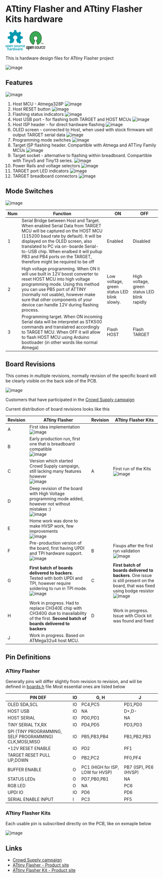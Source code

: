 # ATtiny Flasher and ATtiny Flasher Kits hardware 

![Open Source Hardware](/doc/images/open-source-hardware-logo.png)
![Open Source Software](/doc/images/open-source-software-logo.png)

This is hardware design files for ATtiny Flasher project

![image](https://user-images.githubusercontent.com/5459747/144618748-68b3735c-2a7d-4506-89f1-b8aede229ed4.png)

## Features

![image](https://user-images.githubusercontent.com/5459747/144621288-b737dde0-0a01-4a6c-9c53-77841b7465e4.png)

1. Host MCU - Atmega328P ![image](https://user-images.githubusercontent.com/5459747/144620501-3eebf87d-a2e3-4973-979c-14a5235b6e9d.png)
2. Host RESET button ![image](https://user-images.githubusercontent.com/5459747/144620579-f351031a-4d71-4658-b6de-6a8b4fa7adbd.png)
3. Flashing status indicators ![image](https://user-images.githubusercontent.com/5459747/144620630-7254bd69-e4e1-44ad-8c67-ce9246c346d1.png)
4. Host USB port - for flashing both TARGET and HOST MCUs ![image](https://user-images.githubusercontent.com/5459747/144620654-f74ba596-8e9c-4c00-a473-980286ec46ca.png)
5. Host ISP header - for direct hardware flashing ![image](https://user-images.githubusercontent.com/5459747/144620693-db325348-32a3-4cdc-a829-4776d43fbdd9.png)
6. OLED screen - connected to Host, when used with stock firmware will output TARGET serial data ![image](https://user-images.githubusercontent.com/5459747/144620734-1d3f31e1-3e3d-44f0-a6ca-3ded4d74dbac.png)
7. Programming mode switches ![image](https://user-images.githubusercontent.com/5459747/144620763-7862cfda-a0ef-4106-bcda-344fa1addb71.png)
8. Target ISP flashing header. Compartible with Atmega and ATTiny Family MCUs ![image](https://user-images.githubusercontent.com/5459747/144620789-f467a5af-4967-4e95-8672-46a64e37ee50.png)
9. Target socket - alternative to flashing within breadboard. Compartible with Tinyx5 and Tiny13 series. ![image](https://user-images.githubusercontent.com/5459747/144620807-819f44b0-f6bb-4140-9323-e2c2a7acecb6.png)
10. Power Rails and voltage selectors ![image](https://user-images.githubusercontent.com/5459747/144620828-ca83b515-78db-4285-afc8-d21dff26b321.png)
11. TARGET port LED indicators ![image](https://user-images.githubusercontent.com/5459747/144620918-e896c50e-8a21-4bfe-b8f0-9d55a106833a.png)
12. TARGET breadboard connectors ![image](https://user-images.githubusercontent.com/5459747/144620955-2956ef2e-7ad2-4276-a696-9ef467ca4d5d.png)

## Mode Switches

![image](https://user-images.githubusercontent.com/5459747/144621344-74cea5d4-79c8-4450-965c-38f512137482.png)

| Num | Function | ON | OFF |
|----|----|----|----|
| 1 | Serial Bridge between Host and Target. When enabled Serial Data from TARGET MCU will be captured on the HOST MCU (115200 baud rate by default). It will be displayed on the OLED screen, also translated to PC via on-boarde Serial-to-USB chip. When enalbed it will pullup PB3 and PB4 ports on the TARGET, therefore might be required to be off | Enabled | Disabled |
| 2 | High voltage programming. When ON it will use built in 12V boost converter to reset HOST MCU into high voltage programming mode. Using this method you can use PB5 port of ATTINY (normally not usable), however make sure that other components of your device can handle 12V during flashing process. | Low voltage, green status LED blink slowly. | High voltage, green status LED blink rapidly |
| 3 | Programming target. When ON incoming Serial data will be interpretet as STK500 commands and translatred accordingly to TARGET MCU. When OFF it will allow to flash HOST MCU using Arduino bootloader (in other words like normal Atmega) | Flash HOST | Flash TARGET |


## Board Revisions

This comes in multiple revisions, normally revision of the specific board will be clearly visible on the back side of the PCB.

![image](https://user-images.githubusercontent.com/5459747/144602248-bd2b6d16-f4cc-40ab-b462-3590b953f42f.png)

Customers that have participated in the [Crowd Supply campaign](https://www.crowdsupply.com/sonocotta/attiny-flasher)

Current distribution of board revisions looks like this

| Revision | ATtiny Flasher | Revision | ATtiny Flasher Kits  |
|----|----|----|----|
| A | First idea implementation <br /> ![image](https://user-images.githubusercontent.com/5459747/144602782-9e941118-c013-4089-91c4-6486791c099f.png) | | |
| B | Early production run, first one that is breadboard compatible <br /> ![image](https://user-images.githubusercontent.com/5459747/144602972-c0f9ad33-1639-4d04-9ae2-39565d194542.png) | | |
| C | Version which started Crowd Supply campaign, still lacking many features however <br /> ![image](https://user-images.githubusercontent.com/5459747/144603188-4f347438-0aa2-4e5a-9e6b-6ba8fc3b09ea.png) | A | First run of the Kits <br /> ![image](https://user-images.githubusercontent.com/5459747/144603445-d9c43ef4-f532-412a-bbb9-6d58c0400823.png) |
| D | Deep revision of the board with High Voltage programming mode added, however not without mistakes :) <br /> ![image](https://user-images.githubusercontent.com/5459747/144603551-806e602c-6c21-4f8f-b07d-2bd1e7f7b7cc.png) | | |
| E | Home work was done to make HVSP work, few improvements <br /> ![image](https://user-images.githubusercontent.com/5459747/144603716-3f641c8f-f801-48f6-8c3e-dd20a97f6272.png) |  | |
| F | Pre-production version of the board, first having UPDI and TPI hardware support. <br /> ![image](https://user-images.githubusercontent.com/5459747/144605016-f7bcbdd5-9535-4958-b31f-0bd34779a3a9.png) | B | Fixups after the first run validation <br /> ![image](https://user-images.githubusercontent.com/5459747/144605058-0ced99ef-341b-4db1-baac-79fab3ce00fe.png) |
| G | **First batch of boards delivered to backers**. Tested with both UPDI and TPI, however require soldering to run in TPI mode. <br /> ![image](https://user-images.githubusercontent.com/5459747/144605492-b99d7d6a-2a99-4355-9d19-97316e5c4ad2.png) | C | **First batch of boards delivered to backers**. One issue is still present on the board, that was fixed using bodge resistor <br /> ![image](https://user-images.githubusercontent.com/5459747/144605459-64c80f76-ce4d-4cde-99bc-5a9d79df57d0.png) |
| H | Work in progress. Had to replace CH340E chip with CH340G due to inavailability of the first. **Second batch of boards delivered to backers** | D | Work in progress. Issue with Clock kit was found and fixed |
| J | Work in progress. Based on ATMega32u4 host MCU. | | 

## Pin Definitions

### ATtiny Flasher

Generally pins will differ slightly from revision to revision, and will be defined in [boards.h](/firmware/flasher/attiny-flasher/src/boards.h) file Most essential ones are listed below

| PIN DEF | IO | G, H | J
|----|----|----|----|
| OLED SDA,SCL | IO | PC4,PC5 | PD1,PD0 |
| HOST USB | IO | NA | D+,D- |
| HOST SERIAL | IO | PD0,PD1 | NA | 
| TINY SERIAL TX,RX | IO | PD4,PD5 | PD3,PD3 |
| SPI (TINY PROGRAMMING, SELF PROGRAMMING) CLK,MOSI,MISO | IO | PB5,PB3,PB4 | PB1,PB2,PB3 |
| +12V RESET ENABLE | IO | PD2 | PF1
| TARGET RESET PULL UP,DOWN | O | PB2,PC2 | PF0,PF4
| BUFFER ENABLE | O | PC1 (HIGH for ISP, LOW for HVSP) | PB7 (ISP), PE6 (HVSP) |
| STATUS LEDs | O | PD7,PB0,PB1 | NA |
| RGB LED | O | NA | PC6 |
| UPDI IO | IO | PD6 | PD6 | 
| SERIAL ENABLE INPUT | I | PC3 | PF5 

### ATtiny Flasher Kits 

Each usable pin is subscribed directly on the PCB, like on exmaple below

![image](https://user-images.githubusercontent.com/5459747/145799344-505a6c2e-4c5e-4924-b312-86ae6cd9acf6.png)

## Links

- [Crowd Supply campaign](https://www.crowdsupply.com/sonocotta/attiny-flasher)
- [ATtiny Flasher - Product site](https://sonocotta.com/attiny-flasher/)
- [ATtiny Flasher Kit - Product site](https://sonocotta.com/attiny-flasher-kit/)
